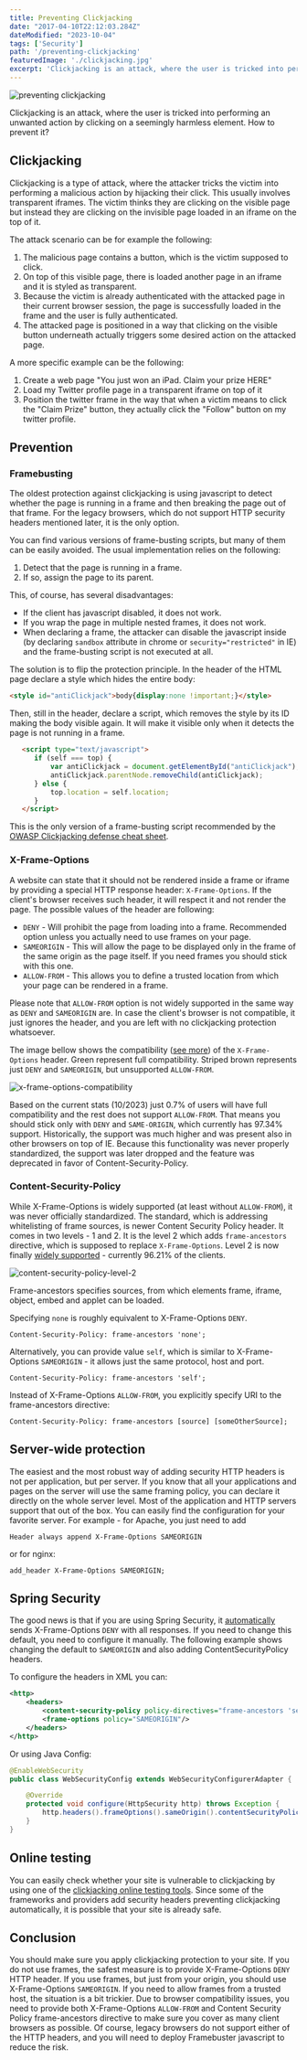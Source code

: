 ```yaml
---
title: Preventing Clickjacking
date: "2017-04-10T22:12:03.284Z"
dateModified: "2023-10-04"
tags: ['Security']
path: '/preventing-clickjacking'
featuredImage: './clickjacking.jpg'
excerpt: 'Clickjacking is an attack, where the user is tricked into performing an unwanted action by clicking on a seemingly harmless element. How to prevent it?'
---
```

![preventing clickjacking](./clickjacking.jpg)

Clickjacking is an attack, where the user is tricked into performing an unwanted action by clicking on a seemingly harmless element. How to prevent it?

## Clickjacking

Clickjacking is a type of attack, where the attacker tricks the victim into performing a malicious action by hijacking their click. This usually involves transparent iframes. The victim thinks they are clicking on the visible page but instead they are clicking on the invisible page loaded in an iframe on the top of it.

The attack scenario can be for example the following:

1.  The malicious page contains a button, which is the victim supposed to click.
2.  On top of this visible page, there is loaded another page in an iframe and it is styled as transparent.
3.  Because the victim is already authenticated with the attacked page in their current browser session, the page is successfully loaded in the frame and the user is fully authenticated.
4.  The attacked page is positioned in a way that clicking on the visible button underneath actually triggers some desired action on the attacked page.

A more specific example can be the following:

1.  Create a web page \"You just won an iPad. Claim your prize HERE\"
2.  Load my Twitter profile page in a transparent iframe on top of it
3.  Position the twitter frame in the way that when a victim means to click the \"Claim Prize\" button, they actually click the \"Follow\" button on my twitter profile.

## Prevention

### Framebusting

The oldest protection against clickjacking is using javascript to detect whether the page is running in a frame and then breaking the page out of that frame. For the legacy browsers, which do not support HTTP security headers mentioned later, it is the only option.

You can find various versions of frame-busting scripts, but many of them can be easily avoided. The usual implementation relies on the following:

1.  Detect that the page is running in a frame.
2.  If so, assign the page to its parent.

This, of course, has several disadvantages:

-   If the client has javascript disabled, it does not work.
-   If you wrap the page in multiple nested frames, it does not work.
-   When declaring a frame, the attacker can disable the javascript inside (by declaring `sandbox` attribute in chrome or `security="restricted"` in IE) and the frame-busting script is not executed at all.

The solution is to flip the protection principle. In the header of the HTML page declare a style which hides the entire body:

```html
<style id="antiClickjack">body{display:none !important;}</style>
```

Then, still in the header, declare a script, which removes the style by its ID making the body visible again. It will make it visible only when it detects the page is not running in a frame.

```html
   <script type="text/javascript">
      if (self === top) {
          var antiClickjack = document.getElementById("antiClickjack");
          antiClickjack.parentNode.removeChild(antiClickjack);
      } else {
          top.location = self.location;
      }
   </script>
```

This is the only version of a frame-busting script recommended by the [OWASP Clickjacking defense cheat sheet](https://www.owasp.org/index.php/Clickjacking_Defense_Cheat_Sheet).

### X-Frame-Options

A website can state that it should not be rendered inside a frame or iframe by providing a special HTTP response header: `X-Frame-Options`. If the client\'s browser receives such header, it will respect it and not render the page. The possible values of the header are following:

-   `DENY` - Will prohibit the page from loading into a frame. Recommended option unless you actually need to use frames on your page.
-   `SAMEORIGIN` - This will allow the page to be displayed only in the frame of the same origin as the page itself. If you need frames you should stick with this one.
-   `ALLOW-FROM` - This allows you to define a trusted location from which your page can be rendered in a frame.

Please note that `ALLOW-FROM` option is not widely supported in the same way as `DENY` and `SAMEORIGIN` are. In case the client\'s browser is not compatible, it just ignores the header, and you are left with no clickjacking protection whatsoever.

The image bellow shows the compatibility ([see more](http://caniuse.com/#feat=x-frame-options)) of the `X-Frame-Options` header. Green represent full compatibility. Striped brown represents just `DENY` and `SAMEORIGIN`, but unsupported `ALLOW-FROM`.

![x-frame-options-compatibility](./X-Frame-options-compatibility.png)

Based on the current stats (10/2023) just 0.7% of users will have full compatibility and the rest does not support `ALLOW-FROM`. That means you should stick only with `DENY` and `SAME-ORIGIN`, which currently has 97.34% support. Historically, the support was much higher and was 
present also in other browsers on top of IE. Because this functionality was never properly standardized, the support was later dropped and the feature was deprecated in favor of Content-Security-Policy.

### Content-Security-Policy

While X-Frame-Options is widely supported (at least without `ALLOW-FROM`), it was never officially standardized. The standard, which is addressing whitelisting of frame sources, is newer Content Security Policy header. It comes in two levels - 1 and 2. It is the level 2 which adds `frame-ancestors` directive, which is supposed to replace `X-Frame-Options`. Level 2 is now finally [widely supported](https://caniuse.com/contentsecuritypolicy2) - currently 96.21% of the clients.

![content-security-policy-level-2](./Content-Security-Policy-Level-2.png)

Frame-ancestors specifies sources, from which elements frame, iframe, object, embed and applet can be loaded.

Specifying `none` is roughly equivalent to X-Frame-Options `DENY`.

```http
Content-Security-Policy: frame-ancestors 'none';
```

Alternatively, you can provide value `self`, which is similar to X-Frame-Options `SAMEORIGIN` - it allows just the same protocol, host and port.

```http
Content-Security-Policy: frame-ancestors 'self';
```

Instead of X-Frame-Options `ALLOW-FROM`, you explicitly specify URI to the frame-ancestors directive:

```http
Content-Security-Policy: frame-ancestors [source] [someOtherSource];
```

## Server-wide protection

The easiest and the most robust way of adding security HTTP headers is not per application, but per server. If you know that all your applications and pages on the server will use the same framing policy, you can declare it directly on the whole server level. Most of the application and HTTP servers support that out of the box. You can easily find the configuration for your favorite server. For example - for Apache, you just need to add

```
Header always append X-Frame-Options SAMEORIGIN
```

or for nginx:

```
add_header X-Frame-Options SAMEORIGIN;
```

## Spring Security

The good news is that if you are using Spring Security, it [automatically](http://docs.spring.io/spring-security/site/docs/current/reference/html/headers.html#default-security-headers) sends X-Frame-Options `DENY` with all responses. If you need to change this default, you need to configure it manually. The following example shows changing the default to `SAMEORIGIN` and also adding ContentSecurityPolicy headers.

To configure the headers in XML you can:

```xml
<http>
    <headers>
        <content-security-policy policy-directives="frame-ancestors 'self'"/>
        <frame-options policy="SAMEORIGIN"/>
    </headers>
</http>
```

Or using Java Config:

```java
@EnableWebSecurity
public class WebSecurityConfig extends WebSecurityConfigurerAdapter {

    @Override
    protected void configure(HttpSecurity http) throws Exception {
        http.headers().frameOptions().sameOrigin().contentSecurityPolicy("frame-ancestors 'self'");
    }
}
```

## Online testing
You can easily check whether your site is vulnerable to clickjacking by using one of the [clickjacking online testing tools](https://clickjacker.io/). Since some of the frameworks and providers add security headers preventing clickjacking automatically, it is possible that your site is already safe.

## Conclusion

You should make sure you apply clickjacking protection to your site. If you do not use frames, the safest measure is to provide X-Frame-Options `DENY` HTTP header. If you use frames, but just from your origin, you should use X-Frame-Options `SAMEORIGIN`. If you need to allow frames from a trusted host, the situation is a bit trickier. Due to browser compatibility issues, you need to provide both X-Frame-Options `ALLOW-FROM` and Content Security Policy frame-ancestors directive to make sure you cover as many client browsers as possible. Of course, legacy browsers do not support either of the HTTP headers, and you will need to deploy Framebuster javascript to reduce the risk.